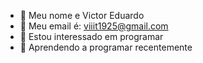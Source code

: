 - 👋 Meu nome e Victor Eduardo
- 👀 Meu email é: viiit1925@gmail.com
- 🌱 Estou interessado em programar
- 💨 Aprendendo a programar recentemente


<!---
V1ctorEduardo/V1ctorEduardo is a ✨ special ✨ repository because its `README.md` (this file) appears on your GitHub profile.
You can click the Preview link to take a look at your changes.
--->
